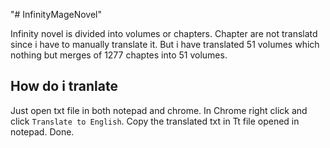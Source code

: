 "# InfinityMageNovel" 

Infinity novel is divided into volumes or chapters.
Chapter are not translatd since i have to manually translate it. But i have translated 51 volumes which nothing but merges of 1277 chaptes into 51 volumes.

## How do i tranlate
Just open txt file in both notepad and chrome. In Chrome right click and click `Translate to English`. Copy the translated txt in Tt file opened in notepad. Done.

